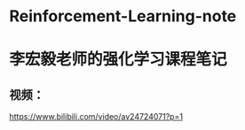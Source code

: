 # Reinforcement-Learning-note
# 李宏毅老师的强化学习课程笔记

## 视频：
https://www.bilibili.com/video/av24724071?p=1


